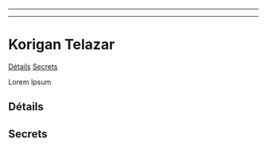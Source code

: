 
---
---

# Korigan Telazar
<span class="nav">[Détails](#Détails) [Secrets](#Secrets)</span>

Lorem Ipsum

## Détails
## Secrets